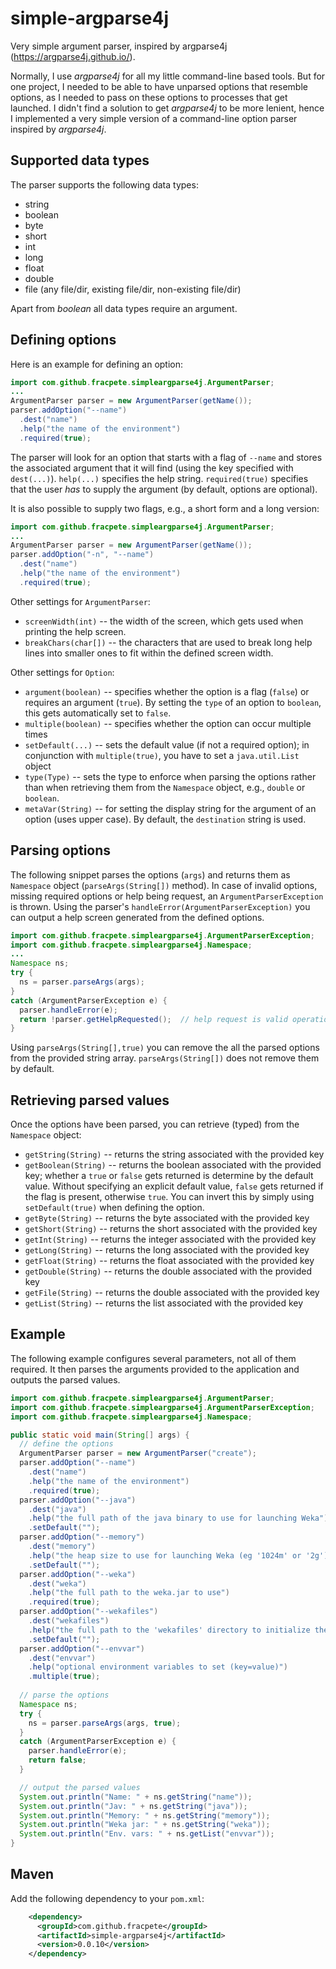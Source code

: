 # simple-argparse4j
Very simple argument parser, inspired by argparse4j (https://argparse4j.github.io/).

Normally, I use *argparse4j* for all my little command-line based tools. 
But for one project, I needed to be able to have unparsed options that resemble
options, as I needed to pass on these options to processes that get launched.
I didn't find a solution to get *argparse4j* to be more lenient, hence I 
implemented a very simple version of a command-line option parser inspired
by *argparse4j*.


## Supported data types

The parser supports the following data types:

* string
* boolean
* byte
* short
* int
* long
* float
* double
* file (any file/dir, existing file/dir, non-existing file/dir)

Apart from *boolean* all data types require an argument. 

## Defining options

Here is an example for defining an option:

```java
import com.github.fracpete.simpleargparse4j.ArgumentParser;
...
ArgumentParser parser = new ArgumentParser(getName());
parser.addOption("--name")
  .dest("name")
  .help("the name of the environment")
  .required(true);
```

The parser will look for an option that starts with a flag of `--name`
and stores the associated argument that it will find (using the key specified
with `dest(...)`). `help(...)` specifies the help string. 
`required(true)` specifies that the user *has* to supply the argument (by default, 
options are optional). 

It is also possible to supply two flags, e.g., a short form and a long version:
```java
import com.github.fracpete.simpleargparse4j.ArgumentParser;
...
ArgumentParser parser = new ArgumentParser(getName());
parser.addOption("-n", "--name")
  .dest("name")
  .help("the name of the environment")
  .required(true);
``` 

Other settings for `ArgumentParser`:

* `screenWidth(int)` -- the width of the screen, which gets used when printing
  the help screen.
* `breakChars(char[])` -- the characters that are used to break long help lines
  into smaller ones to fit within the defined screen width.

Other settings for `Option`:

* `argument(boolean)` -- specifies whether the option is a flag (`false`) or 
  requires an argument (`true`). By setting the `type` of an option to `boolean`,
  this gets automatically set to `false`. 
* `multiple(boolean)` -- specifies whether the option can occur multiple times
* `setDefault(...)` -- sets the default value (if not a required option);
  in conjunction with `multiple(true)`, you have to set a `java.util.List` object
* `type(Type)` -- sets the type to enforce when parsing the options rather than 
  when retrieving them from the `Namespace` object, e.g., `double` or `boolean`.
* `metaVar(String)` -- for setting the display string for the argument of an
  option (uses upper case). By default, the `destination` string is used.

## Parsing options

The following snippet parses the options (`args`) and returns them as
`Namespace` object (`parseArgs(String[])` method). 
In case of invalid options, missing required options
or help being request, an `ArgumentParserException` is thrown.
Using the parser's `handleError(ArgumentParserException)` you can output
a help screen generated from the defined options.

```java
import com.github.fracpete.simpleargparse4j.ArgumentParserException;
import com.github.fracpete.simpleargparse4j.Namespace;
...
Namespace ns;
try {
  ns = parser.parseArgs(args);
}
catch (ArgumentParserException e) {
  parser.handleError(e);
  return !parser.getHelpRequested();  // help request is valid operation
}
```

Using `parseArgs(String[],true)` you can remove the all the parsed options
from the provided string array. `parseArgs(String[])` does not remove them
by default.


## Retrieving parsed values

Once the options have been parsed, you can retrieve (typed) from the
`Namespace` object:

* `getString(String)` -- returns the string associated with the provided key
* `getBoolean(String)` -- returns the boolean associated with the provided key; 
  whether a `true` or `false` gets returned is determine by the default value.
  Without specifying an explicit default value, `false` gets returned if the
  flag is present, otherwise `true`. You can invert this by simply using 
  `setDefault(true)` when defining the option.
* `getByte(String)` -- returns the byte associated with the provided key
* `getShort(String)` -- returns the short associated with the provided key
* `getInt(String)` -- returns the integer associated with the provided key
* `getLong(String)` -- returns the long associated with the provided key
* `getFloat(String)` -- returns the float associated with the provided key
* `getDouble(String)` -- returns the double associated with the provided key
* `getFile(String)` -- returns the double associated with the provided key
* `getList(String)` -- returns the list associated with the provided key


## Example

The following example configures several parameters, not all of them required.
It then parses the arguments provided to the application and outputs the
parsed values.

```java
import com.github.fracpete.simpleargparse4j.ArgumentParser;
import com.github.fracpete.simpleargparse4j.ArgumentParserException;
import com.github.fracpete.simpleargparse4j.Namespace;

public static void main(String[] args) {
  // define the options
  ArgumentParser parser = new ArgumentParser("create");
  parser.addOption("--name")
    .dest("name")
    .help("the name of the environment")
    .required(true);
  parser.addOption("--java")
    .dest("java")
    .help("the full path of the java binary to use for launching Weka")
    .setDefault("");
  parser.addOption("--memory")
    .dest("memory")
    .help("the heap size to use for launching Weka (eg '1024m' or '2g')")
    .setDefault("");
  parser.addOption("--weka")
    .dest("weka")
    .help("the full path to the weka.jar to use")
    .required(true);
  parser.addOption("--wekafiles")
    .dest("wekafiles")
    .help("the full path to the 'wekafiles' directory to initialize the environment with")
    .setDefault("");
  parser.addOption("--envvar")
    .dest("envvar")
    .help("optional environment variables to set (key=value)")
    .multiple(true);
  
  // parse the options
  Namespace ns;
  try {
    ns = parser.parseArgs(args, true);
  }
  catch (ArgumentParserException e) {
    parser.handleError(e);
    return false;
  }

  // output the parsed values
  System.out.println("Name: " + ns.getString("name"));
  System.out.println("Jav: " + ns.getString("java"));
  System.out.println("Memory: " + ns.getString("memory"));
  System.out.println("Weka jar: " + ns.getString("weka"));
  System.out.println("Env. vars: " + ns.getList("envvar"));
}
```

## Maven

Add the following dependency to your `pom.xml`:

```xml
    <dependency>
      <groupId>com.github.fracpete</groupId>
      <artifactId>simple-argparse4j</artifactId>
      <version>0.0.10</version>
    </dependency>
```
